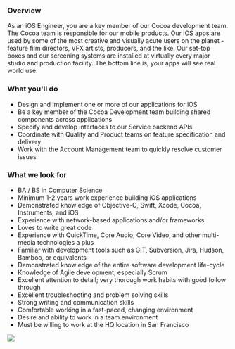 


### Overview
As an iOS Engineer, you are a key member of our Cocoa development team.  The Cocoa team is responsible for our mobile products.  Our iOS apps are used by some of the most creative and visually acute users on the planet - feature film directors, VFX artists, producers, and the like. Our set-top boxes and our screening systems are installed at virtually every major studio and production facility.  The bottom line is, your apps will see real world use.

### What you'll do
+ Design and implement one or more of our applications for iOS
+ Be a key member of the Cocoa Development team building shared components across applications
+ Specify and develop interfaces to our Service backend APIs
+ Coordinate with Quality and Product teams on feature specification and delivery
+ Work with the Account Management team to quickly resolve customer issues

### What we look for
+ BA / BS in Computer Science
+ Minimum 1-2 years work experience building iOS applications
+ Demonstrated knowledge of Objective-C, Swift, Xcode, Cocoa, Instruments, and iOS
+ Experience with network-based applications and/or frameworks
+ Loves to write great code
+ Experience with QuickTime, Core Audio, Core Video, and other multi-media technologies a plus
+ Familiar with development tools such as GIT, Subversion, Jira, Hudson, Bamboo, or equivalents
+ Demonstrated knowledge of the entire software development life-cycle
+ Knowledge of Agile development, especially Scrum
+ Excellent attention to detail; very thorough work habits with good follow through
+ Excellent troubleshooting and problem solving skills
+ Strong writing and communication skills
+ Comfortable working in a fast-paced, changing environment
+ Desire and ability to work in a team environment
+ Must be willing to work at the HQ location in San Francisco


[<img src='https://dabuttonfactory.com/button.png?t=Apply&f=Calibri-Bold&ts=24&tc=fff&tshs=1&tshc=000&hp=20&vp=8&c=5&bgt=gradient&bgc=3d85c6&ebgc=073763'>](https://letsrockit.co/users/auth/github?job_id=uelyifn5c3rlbxm-mobile-engineer-ios)
